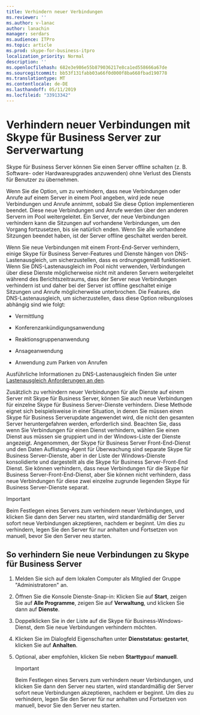 ```yaml
---
title: Verhindern neuer Verbindungen
ms.reviewer: ''
ms.author: v-lanac
author: lanachin
manager: serdars
ms.audience: ITPro
ms.topic: article
ms.prod: skype-for-business-itpro
localization_priority: Normal
description: ''
ms.openlocfilehash: 682e3e986e55b879036217e8ca1ed558666a67de
ms.sourcegitcommit: bb53f131fabb03a66f0d000f8ba668fbad190778
ms.translationtype: MT
ms.contentlocale: de-DE
ms.lasthandoff: 05/11/2019
ms.locfileid: "33913342"
---
```

# <a name="preventing-new-connections-to-skype-for-business-server-for-server-maintenance"></a>Verhindern neuer Verbindungen mit Skype für Business Server zur Serverwartung


Skype für Business Server können Sie einen Server offline schalten (z. B. Software- oder Hardwareupgrades anzuwenden) ohne Verlust des Diensts für Benutzer zu übernehmen.

Wenn Sie die Option, um zu verhindern, dass neue Verbindungen oder Anrufe auf einem Server in einem Pool angeben, wird jede neue Verbindungen und Anrufe annimmt, sobald Sie diese Option implementieren beendet. Diese neue Verbindungen und Anrufe werden über den anderen Servern im Pool weitergeleitet. Ein Server, der neue Verbindungen verhindern kann die Sitzungen auf vorhandene Verbindungen, um den Vorgang fortzusetzen, bis sie natürlich enden. Wenn Sie alle vorhandene Sitzungen beendet haben, ist der Server offline geschaltet werden bereit.

Wenn Sie neue Verbindungen mit einem Front-End-Server verhindern, einige Skype für Business Server-Features und Dienste hängen von DNS-Lastenausgleich, um sicherzustellen, dass es ordnungsgemäß funktioniert. Wenn Sie DNS-Lastenausgleich im Pool nicht verwenden, Verbindungen über diese Dienste möglicherweise nicht mit anderen Servern weitergeleitet während des Berichtszeitraums, dass der Server neue Verbindungen verhindern ist und daher bei der Server ist offline geschaltet einige Sitzungen und Anrufe möglicherweise unterbrochen. Die Features, die DNS-Lastenausgleich, um sicherzustellen, dass diese Option reibungsloses abhängig sind wie folgt:

  - Vermittlung

  - Konferenzankündigungsanwendung

  - Reaktionsgruppenanwendung

  - Ansageanwendung

  - Anwendung zum Parken von Anrufen

Ausführliche Informationen zu DNS-Lastenausgleich finden Sie unter [Lastenausgleich Anforderungen an den](../../plan-your-deployment/network-requirements/load-balancing.md).

Zusätzlich zu verhindern neuer Verbindungen für alle Dienste auf einem Server mit Skype für Business Server, können Sie auch neue Verbindungen für einzelne Skype für Business Server-Dienste verhindern. Diese Methode eignet sich beispielsweise in einer Situation, in denen Sie müssen einen Skype für Business Serverupdate angewendet wird, die nicht den gesamten Server heruntergefahren werden, erforderlich sind. Beachten Sie, dass wenn Sie Verbindungen für einen Dienst verhindern, wählen Sie einen Dienst aus müssen sie gruppiert und in der Windows-Liste der Dienste angezeigt. Angenommen, der Skype für Business Server Front-End-Dienst und den Daten Auflistung-Agent für Überwachung sind separate Skype für Business Server-Dienste, aber in der Liste der Windows-Dienste konsolidierte und dargestellt als die Skype für Business Server-Front-End Dienst. Sie können verhindern, dass neue Verbindungen für die Skype für Business Server-Front-End-Dienst, aber Sie können nicht verhindern, dass neue Verbindungen für diese zwei einzelne zugrunde liegenden Skype für Business Server-Dienste separat.

> [!IMPORTANT]
> Beim Festlegen eines Servers zum verhindern neuer Verbindungen, und klicken Sie dann den Server neu starten, wird standardmäßig der Server sofort neue Verbindungen akzeptieren, nachdem er beginnt. Um dies zu verhindern, legen Sie den Server für nur anhalten und Fortsetzen von manuell, bevor Sie den Server neu starten.

## <a name="to-prevent-new-connections-to-skype-for-business-server"></a>So verhindern Sie neue Verbindungen zu Skype für Business Server

1.  Melden Sie sich auf dem lokalen Computer als Mitglied der Gruppe "Administratoren" an.

2.  Öffnen Sie die Konsole Dienste-Snap-in: Klicken Sie auf **Start**, zeigen Sie auf **Alle Programme**, zeigen Sie auf **Verwaltung**, und klicken Sie dann auf **Dienste**.

3.  Doppelklicken Sie in der Liste auf die Skype für Business-Windows-Dienst, dem Sie neue Verbindungen verhindern möchten.

4.  Klicken Sie im Dialogfeld Eigenschaften unter **Dienststatus: gestartet**, klicken Sie auf **Anhalten**.

5.  Optional, aber empfohlen, klicken Sie neben **Starttyp**auf **manuell**.
    
    > [!IMPORTANT]
    > Beim Festlegen eines Servers zum verhindern neuer Verbindungen, und klicken Sie dann den Server neu starten, wird standardmäßig der Server sofort neue Verbindungen akzeptieren, nachdem er beginnt. Um dies zu verhindern, legen Sie den Server für nur anhalten und Fortsetzen von manuell, bevor Sie den Server neu starten.
